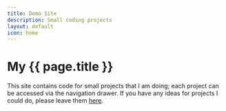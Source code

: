 ```yaml
---
title: Demo Site
description: Small coding projects
layout: default
icon: home
---
```


# My {{ page.title }}
This site contains code for small projects that I am doing; each project can be accessed via the navigation drawer.
If you have any ideas for projects I could do, please leave them [here](https://goo.gl/forms/qXO1cwSbE4FoQHdq2).
